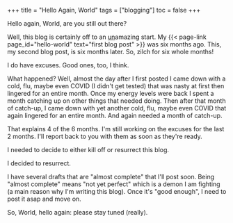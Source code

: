 +++
title = "Hello Again, World"
tags = ["blogging"]
toc = false
+++

Hello again, World, are you still out there?

<!--more-->

Well, this blog is certainly off to an <u>un</u>amazing start.
My {{< page-link page_id="hello-world" text="first blog post" >}} was six months ago.
This, my second blog post, is six months later.
So, zilch for six whole months!

I do have excuses. Good ones, too, I think.

What happened? Well, almost the day after I first posted I came down with a cold, flu, maybe even COVID (I didn't get tested) that was nasty at first then lingered for an entire month.
Once my energy levels were back I spent a month catching up on other things that needed doing.
Then after that month of catch-up, I came down with yet another cold, flu, maybe even COVID that again lingered for an entire month.
And again needed a month of catch-up.

That explains 4 of the 6 months.
I'm still working on the excuses for the last 2 months.
I'll report back to you with them as soon as they're ready.

I needed to decide to either kill off or resurrect this blog.

I decided to resurrect.

I have several drafts that are "almost complete" that I'll post soon.
Being "almost complete" means "not yet perfect" which is a demon I am fighting (a main reason why I'm writing this blog).
Once it's "good enough", I need to post it asap and move on.

So, World, hello again: please stay tuned (really).
